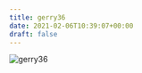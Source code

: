 ```yaml
---
title: gerry36
date: 2021-02-06T10:39:07+00:00
draft: false
---
```


![gerry36](/images/2010%20ca%20mit%20uli.jpg)

